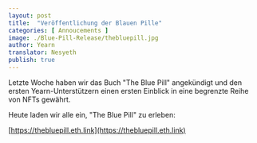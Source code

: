 ```yaml
---
layout: post
title:  "Veröffentlichung der Blauen Pille"
categories: [ Annoucements ]
image: ./Blue-Pill-Release/thebluepill.jpg
author: Yearn
translator: Nesyeth
publish: true
---
```


Letzte Woche haben wir das Buch "The Blue Pill" angekündigt und den ersten Yearn-Unterstützern einen ersten Einblick in eine begrenzte Reihe von NFTs gewährt.

Heute laden wir alle ein, "The Blue Pill" zu erleben:

[https://thebluepill.eth.link](https://thebluepill.eth.link)
